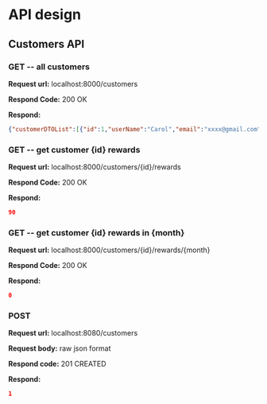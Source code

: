 # API design

## Customers API

### GET -- all customers

**Request url:** localhost:8000/customers

**Respond Code:** 200 OK

**Respond:**
```json
{"customerDTOList":[{"id":1,"userName":"Carol","email":"xxxx@gmail.com","rewards":0.0},{"id":2,"userName":"Nate","email":"xxxx@gmail.com","rewards":1.0}]]}
```

### GET --  get customer {id} rewards

**Request url:** localhost:8000/customers/{id}/rewards

**Respond Code:** 200 OK

**Respond:**
```json
90
```

### GET --  get customer {id} rewards in {month}

**Request url:** localhost:8000/customers/{id}/rewards/{month}

**Respond Code:** 200 OK

**Respond:**
```json
0
```


### POST

**Request url:** localhost:8080/customers

**Request body:** raw json format

**Respond code:** 201 CREATED

**Respond:**
```json
1 
```

